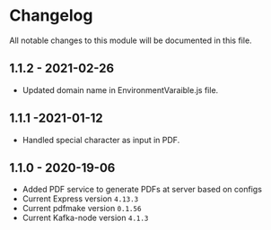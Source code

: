 # Changelog
All notable changes to this module will be documented in this file.

## 1.1.2 - 2021-02-26
- Updated domain name in EnvironmentVaraible.js file.

## 1.1.1 -2021-01-12
- Handled special character as input in PDF.

## 1.1.0 - 2020-19-06
- Added PDF service to generate PDFs at server based on configs     
- Current Express version `4.13.3`
- Current pdfmake version `0.1.56`
- Current Kafka-node version `4.1.3`
